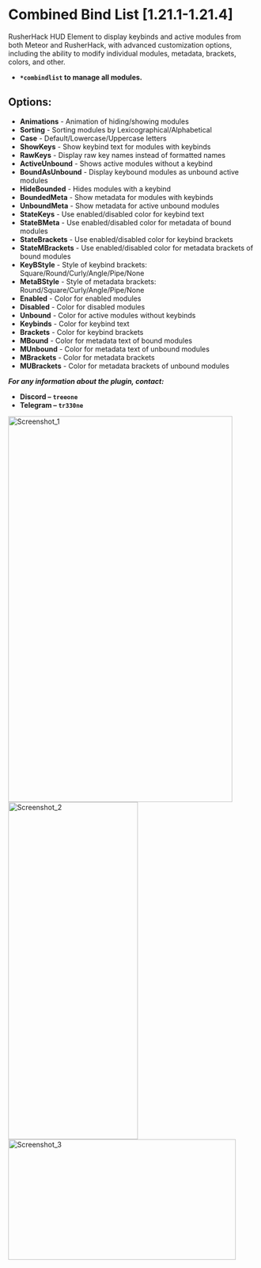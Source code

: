 # Combined Bind List [1.21.1-1.21.4]

RusherHack HUD Element to display keybinds and active modules from both Meteor and RusherHack, with advanced customization options, including the ability to modify individual modules, metadata, brackets, colors, and other.

- **```*combindlist``` to manage all modules.**

## Options:
- **Animations** - Animation of hiding/showing modules
- **Sorting** - Sorting modules by Lexicographical/Alphabetical
- **Case** - Default/Lowercase/Uppercase letters
- **ShowKeys** - Show keybind text for modules with keybinds
- **RawKeys** - Display raw key names instead of formatted names
- **ActiveUnbound** - Shows active modules without a keybind
- **BoundAsUnbound** - Display keybound modules as unbound active modules
- **HideBounded** - Hides modules with a keybind
- **BoundedMeta** - Show metadata for modules with keybinds
- **UnboundMeta** - Show metadata for active unbound modules
- **StateKeys** - Use enabled/disabled color for keybind text
- **StateBMeta** - Use enabled/disabled color for metadata of bound modules
- **StateBrackets** - Use enabled/disabled color for keybind brackets
- **StateMBrackets** - Use enabled/disabled color for metadata brackets of bound modules
- **KeyBStyle** - Style of keybind brackets: Square/Round/Curly/Angle/Pipe/None
- **MetaBStyle** - Style of metadata brackets: Round/Square/Curly/Angle/Pipe/None
- **Enabled** - Color for enabled modules
- **Disabled** - Color for disabled modules
- **Unbound** - Color for active modules without keybinds
- **Keybinds** - Color for keybind text
- **Brackets** - Color for keybind brackets
- **MBound** - Color for metadata text of bound modules
- **MUnbound** - Color for metadata text of unbound modules
- **MBrackets** - Color for metadata brackets
- **MUBrackets** - Color for metadata brackets of unbound modules

***For any information about the plugin, contact:***
- **Discord – ```treeone```**
- **Telegram – ```tr330ne```**

<img width="453" height="778" alt="Screenshot_1" src="https://github.com/user-attachments/assets/b0afc884-8c5e-40f9-83ec-cd313a02a1f1" />
<img width="262" height="680" alt="Screenshot_2" src="https://github.com/user-attachments/assets/27389083-ebe8-4589-a8e8-531a616efc9a" />
<img width="460" height="243" alt="Screenshot_3" src="https://github.com/user-attachments/assets/06cedcf9-0d58-445c-9a52-bd0662042902" />